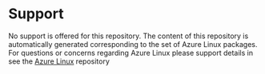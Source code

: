 # Support

No support is offered for this repository. The content of this repository is automatically generated corresponding to the set of Azure Linux packages.  For questions or concerns regarding Azure Linux please support details in see the [Azure Linux](https://github.com/microsoft/azurelinux) repository
